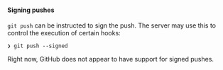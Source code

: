 #### Signing pushes

`git push` can be instructed to sign the push. The server may use this to control the execution of certain hooks:

```
❯ git push --signed
```

Right now, GitHub does not appear to have support for signed pushes.
